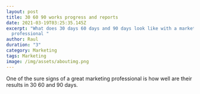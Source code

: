 ```yaml
---
layout: post
title: 30 60 90 works progress and reports
date: 2021-03-19T03:25:35.145Z
excerpt: "What does 30 days 60 days and 90 days look like with a marketing
  professional "
author: Raul
duration: "3"
category: Marketing
tags: Marketing
image: /img/assets/aboutimg.png
---
```

One of the sure signs of a great marketing professional is how well are their results in 30 60 and 90 days.